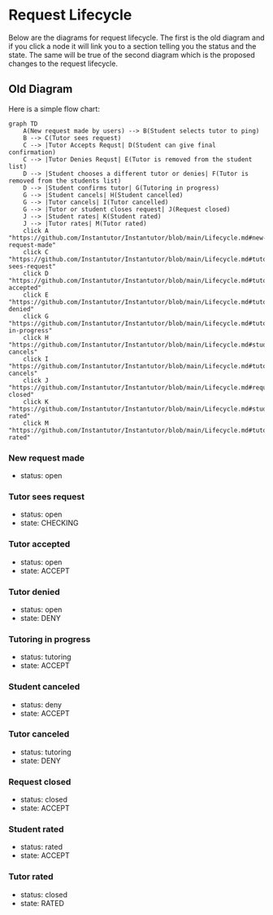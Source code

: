 # Request Lifecycle

Below are the diagrams for request lifecycle. The first is the old diagram and if you click a node it will link you to a section telling you the status and the state. The same will be true of the second diagram which is the proposed changes to the request lifecycle.

## Old Diagram

Here is a simple flow chart:

```mermaid
graph TD
    A(New request made by users) --> B(Student selects tutor to ping)
    B --> C(Tutor sees request)
    C --> |Tutor Accepts Requst| D(Student can give final confirmation)
    C --> |Tutor Denies Requst| E(Tutor is removed from the student list)
    D --> |Student chooses a different tutor or denies| F(Tutor is removed from the students list)
    D --> |Student confirms tutor| G(Tutoring in progress)
    G --> |Student cancels| H(Student cancelled)
    G --> |Tutor cancels| I(Tutor cancelled)
    G --> |Tutor or student closes request| J(Request closed)
    J --> |Student rates| K(Student rated)
    J --> |Tutor rates| M(Tutor rated)
    click A "https://github.com/Instantutor/Instantutor/blob/main/Lifecycle.md#new-request-made"
    click C "https://github.com/Instantutor/Instantutor/blob/main/Lifecycle.md#tutor-sees-request"
    click D "https://github.com/Instantutor/Instantutor/blob/main/Lifecycle.md#tutor-accepted"
    click E "https://github.com/Instantutor/Instantutor/blob/main/Lifecycle.md#tutor-denied"
    click G "https://github.com/Instantutor/Instantutor/blob/main/Lifecycle.md#tutoring-in-progress"
    click H "https://github.com/Instantutor/Instantutor/blob/main/Lifecycle.md#student-cancels"
    click I "https://github.com/Instantutor/Instantutor/blob/main/Lifecycle.md#tutor-cancels"
    click J "https://github.com/Instantutor/Instantutor/blob/main/Lifecycle.md#request-closed"
    click K "https://github.com/Instantutor/Instantutor/blob/main/Lifecycle.md#student-rated"
    click M "https://github.com/Instantutor/Instantutor/blob/main/Lifecycle.md#tutor-rated"
```

### New request made
* status: open

### Tutor sees request
* status: open
* state: CHECKING

### Tutor accepted
* status: open
* state: ACCEPT

### Tutor denied
* status: open
* state: DENY

### Tutoring in progress
* status: tutoring
* state: ACCEPT

### Student canceled
* status: deny
* state: ACCEPT

### Tutor canceled
* status: tutoring
* state: DENY

### Request closed
* status: closed
* state: ACCEPT

### Student rated
* status: rated
* state: ACCEPT

### Tutor rated
* status: closed
* state: RATED
